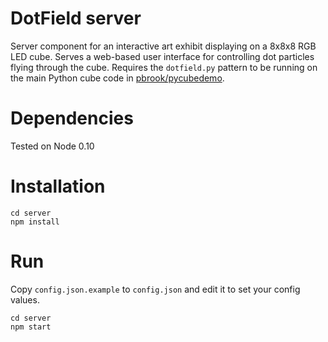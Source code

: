 DotField server
=============

Server component for an interactive art exhibit displaying on a 8x8x8 RGB LED cube. Serves a web-based user interface for controlling dot particles flying through the cube. Requires the `dotfield.py` pattern to be running on the main Python cube code in [pbrook/pycubedemo](https://github.com/pbrook/pycubedemo).

# Dependencies

Tested on Node 0.10

# Installation

```
cd server
npm install
```

# Run

Copy `config.json.example` to `config.json` and edit it to set your config values.

```
cd server
npm start
```
